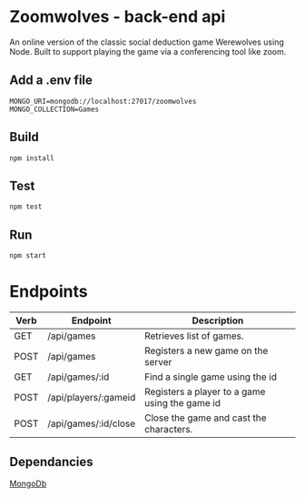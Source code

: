 # Zoomwolves - back-end api

An online version of the classic social deduction game Werewolves using Node. Built to support playing the game via a conferencing tool like zoom.

## Add a .env file

```
MONGO_URI=mongodb://localhost:27017/zoomwolves
MONGO_COLLECTION=Games
```

## Build

```
npm install
```

## Test

```
npm test
```

## Run

```
npm start
```

# Endpoints

| **Verb** | **Endpoint**         | **Description**                                |
| -------- | -------------------- | ---------------------------------------------- |
| GET      | /api/games           | Retrieves list of games.                       |
| POST     | /api/games           | Registers a new game on the server             |
| GET      | /api/games/:id       | Find a single game using the id                |
| POST     | /api/players/:gameid | Registers a player to a game using the game id |
| POST     | /api/games/:id/close | Close the game and cast the characters.        |

## Dependancies

[MongoDb](https://docs.mongodb.com/manual/installation/)
